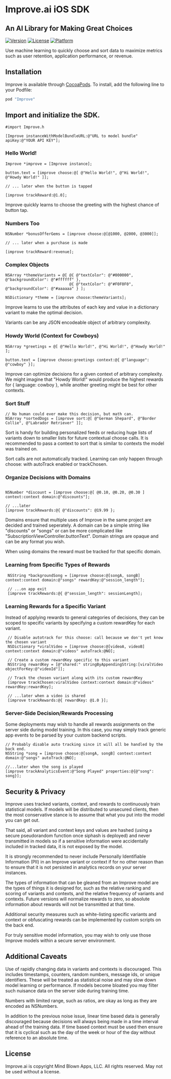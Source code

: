 # Improve.ai iOS SDK

## An AI Library for Making Great Choices
 
[![Version](https://img.shields.io/cocoapods/v/Improve.svg?style=flat)](http://cocoapods.org/pods/Improve)
[![License](https://img.shields.io/cocoapods/l/Improve.svg?style=flat)](http://cocoapods.org/pods/Improve)
[![Platform](https://img.shields.io/cocoapods/p/Improve.svg?style=flat)](http://cocoapods.org/pods/Improve)

Use machine learning to quickly choose and sort data to maximize metrics such as user retention, application performance, or revenue.

## Installation

Improve is available through [CocoaPods](http://cocoapods.org). To install, add the following line to your Podfile:

```ruby
pod "Improve"
```

## Import and initialize the SDK.

```objc
#import Improve.h

[Improve instanceWithModelBundleURL:@"URL to model bundle" apiKey:@"YOUR API KEY"];

```

### Hello World!

```objc
Improve *improve = [Improve instance];

button.text = [improve choose:@[ @"Hello World!", @"Hi World!", @"Howdy World!" ]];

// ... later when the button is tapped

[improve trackReward:@1.0];
```

Improve quickly learns to choose the greeting with the highest chance of button tap.

### Numbers Too

```objc
NSNumber *bonusOfferGems = [improve choose:@[@1000, @2000, @3000]];

// ... later when a purchase is made

[improve trackReward:revenue];
```

### Complex Objects

```objc
NSArray *themeVariants = @[ @{ @"textColor": @"#000000", @"backgroundColor": @"#ffffff" },
                            @{ @"textColor": @"#F0F0F0", @"backgroundColor": @"#aaaaaa" } ];
                            
NSDictionary *theme = [improve choose:themeVariants];
```

Improve learns to use the attributes of each key and value in a dictionary variant to make the optimal decision.  

Variants can be any JSON encodeable object of arbitrary complexity.

### Howdy World (Context for Cowboys)

```objc
NSArray *greetings = @[ @"Hello World!", @"Hi World!", @"Howdy World!" ];

button.text = [improve choose:greetings context:@{ @"language": @"cowboy" }];
```

Improve can optimize decisions for a given context of arbitrary complexity. We might imagine that "Howdy World!" would produce the highest rewards for { language: cowboy }, while another greeting might be best for other contexts.


### Sort Stuff

```objc
// No human could ever make this decision, but math can.
NSArray *sortedDogs = [improve sort:@[ @"German Shepard", @"Border Collie", @"Labrador Retriever" ]];
```

Sort is handy for building personalized feeds or reducing huge lists of variants down to smaller lists for future contextual choose calls.  It is recommended to pass a context to sort that is similar to contexts the model was trained on.

Sort calls are not automatically tracked.  Learning can only happen through choose: with autoTrack enabled or trackChosen.

### Organize Decisions with Domains
```objc

NSNumber *discount = [improve choose:@[ @0.10, @0.20, @0.30 ] context:context domain:@"discounts"];

// ...later
[improve trackRewards:@{ @"discounts": @19.99 };
```

Domains ensure that multiple uses of Improve in the same project are decided and trained seperately.  A domain can be a simple string like "discounts" or "songs" or can be more complicated like "SubscriptionViewController.buttonText".  Domain strings are opaque and can be any format you wish.

When using domains the reward must be tracked for that specific domain.

### Learning from Specific Types of Rewards

```objc
 NSString *backgroundSong = [improve choose:@[songA, songB] context:context domain:@"songs" rewardKey:@"session_length"];
 
 // ...on app exit
 [improve trackRewards:@{ @"session_length": sessionLength];
 ```
 
 ### Learning Rewards for a Specific Variant
 
 Instead of applying rewards to general categories of decisions, they can be scoped to specific variants by specifying a custom rewardKey for each variant.

```objc
 // Disable autotrack for this choose: call because we don't yet know the chosen variant
 NSDictionary *viralVideo = [improve choose:@[videoA, videoB] context:context domain:@"videos" autoTrack:@NO];
 
 // Create a custom rewardKey specific to this variant
 NSString rewardKey = [@"shared:" stringByAppendingString:[viralVideo objectForKey:@"videoId"]];
 
 // Track the chosen variant along with its custom rewardKey
 [improve trackChosen:viralVideo context:context domain:@"videos" rewardKey:rewardKey];
 
 // ...later when a video is shared
 [improve trackRewards:@{ rewardKey: @1.0 }];
 ```
 
 ### Server-Side Decision/Rewards Processing
 
 Some deployments may wish to handle all rewards assignments on the server side during model training. In this case, you may simply track generic app events to be parsed by your custom backend scripts.
 
 ```objc
 // Probably disable auto tracking since it will all be handled by the back end.
 NSString *song = [improve choose:@[songA, songB] context:context domain:@"songs" autoTrack:@NO];

 //...later when the song is played
 [improve trackAnalyticsEvent:@"Song Played" properties:@{@"song": song}];

 ```
 
 ## Security & Privacy
 
 Improve uses tracked variants, context, and rewards to continuously train statistical models.  If models will be distributed to unsecured clients, then the most conservative stance is to assume that what you put into the model you can get out.
 
 That said, all variant and context keys and values are hashed (using a secure pseudorandom function once siphash is deployed) and never transmitted in models so if a sensitive information were accidentally included in tracked data, it is not exposed by the model.
 
It is strongly recommended to never include Personally Identifiable Information (PII) in an Improve variant or context if for no other reason than to ensure that it is not persisted in analytics records on your server instances.
 
 The types of information that can be gleaned from an Improve model are the types of things it is designed for, such as the relative ranking and scoring of variants and contexts, and the relative frequency of variants and contexts.  Future versions will normalize rewards to zero, so absolute information about rewards will not be transmitted at that time.
 
 Additional security measures such as white-listing specific variants and context or obfuscating rewards can be implemented by custom scripts on the back end.
 
 For truly sensitive model information, you may wish to only use those Improve models within a secure server environment.
 
 ## Additional Caveats
 
 Use of rapidly changing data in variants and contexts is discouraged.  This includes timestamps, counters, random numbers, message ids, or unique identifiers.  These will be treated as statistical noise and may slow down model learning or performance.  If models become bloated you may filter such nuisance data on the server side during training time.
 
 Numbers with limited range, such as ratios, are okay as long as they are encoded as NSNumbers.
 
 In addition to the previous noise issue, linear time based data is generally discouraged because decisions will always being made in a time interval ahead of the training data.  If time based context must be used then ensure that it is cyclical such as the day of the week or hour of the day without reference to an absolute time.

## License

Improve.ai is copyright Mind Blown Apps, LLC. All rights reserved.  May not be used without a license.
